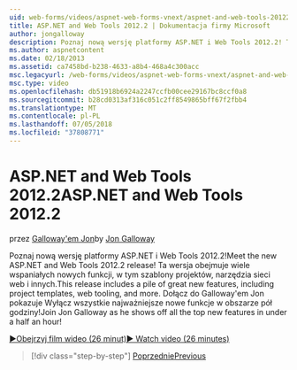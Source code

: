 ```yaml
---
uid: web-forms/videos/aspnet-web-forms-vnext/aspnet-and-web-tools-20122
title: ASP.NET and Web Tools 2012.2 | Dokumentacja firmy Microsoft
author: jongalloway
description: Poznaj nową wersję platformy ASP.NET i Web Tools 2012.2! Ta wersja obejmuje wiele wspaniałych nowych funkcji, w tym szablony projektów, narzędzia sieci web i innych. Jo...
ms.author: aspnetcontent
ms.date: 02/18/2013
ms.assetid: ca7458bd-b238-4633-a8b4-468a4c300acc
msc.legacyurl: /web-forms/videos/aspnet-web-forms-vnext/aspnet-and-web-tools-20122
msc.type: video
ms.openlocfilehash: db51918b6924a2247ccfb00cee29167bc8ccf0a8
ms.sourcegitcommit: b28cd0313af316c051c2ff8549865bff67f2fbb4
ms.translationtype: MT
ms.contentlocale: pl-PL
ms.lasthandoff: 07/05/2018
ms.locfileid: "37808771"
---
```

<a name="aspnet-and-web-tools-20122"></a><span data-ttu-id="75b9c-105">ASP.NET and Web Tools 2012.2</span><span class="sxs-lookup"><span data-stu-id="75b9c-105">ASP.NET and Web Tools 2012.2</span></span>
====================
<span data-ttu-id="75b9c-106">przez [Galloway'em Jon](https://github.com/jongalloway)</span><span class="sxs-lookup"><span data-stu-id="75b9c-106">by [Jon Galloway](https://github.com/jongalloway)</span></span>

<span data-ttu-id="75b9c-107">Poznaj nową wersję platformy ASP.NET i Web Tools 2012.2!</span><span class="sxs-lookup"><span data-stu-id="75b9c-107">Meet the new ASP.NET and Web Tools 2012.2 release!</span></span> <span data-ttu-id="75b9c-108">Ta wersja obejmuje wiele wspaniałych nowych funkcji, w tym szablony projektów, narzędzia sieci web i innych.</span><span class="sxs-lookup"><span data-stu-id="75b9c-108">This release includes a pile of great new features, including project templates, web tooling, and more.</span></span> <span data-ttu-id="75b9c-109">Dołącz do Galloway'em Jon pokazuje Wyłącz wszystkie najważniejsze nowe funkcje w obszarze pół godziny!</span><span class="sxs-lookup"><span data-stu-id="75b9c-109">Join Jon Galloway as he shows off all the top new features in under a half an hour!</span></span>

[<span data-ttu-id="75b9c-110">&#9654;Obejrzyj film wideo (26 minut)</span><span class="sxs-lookup"><span data-stu-id="75b9c-110">&#9654; Watch video (26 minutes)</span></span>](https://channel9.msdn.com/Blogs/ASP-NET-Site-Videos/aspnet-and-web-tools-20122)

> [!div class="step-by-step"]
> [<span data-ttu-id="75b9c-111">Poprzednie</span><span class="sxs-lookup"><span data-stu-id="75b9c-111">Previous</span></span>](getting-started-with-the-next-version-of-aspnet.md)
